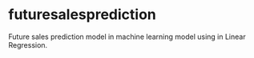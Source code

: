 # futuresalesprediction
Future sales prediction model in machine learning model using in Linear Regression.
